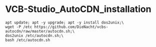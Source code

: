 # VCB-Studio_AutoCDN_installation
```
apt update; apt -y upgrade; apt -y install dos2unix;\ 
wget -P /etc https://github.com/DieNacht/vcbs-autocdn/raw/master/autocdn.sh;\
dos2unix /etc/autocdn.sh;\
bash /etc/autocdn.sh
```
